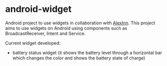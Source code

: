 # android-widget
Android project to use widgets in collaboration with <a href="https://github.com/AlexInn">AlexInn</a>. This project aims to use widgets on Android using components such as BroadcastReceiver, Intent and Service.

Current widget developed:
- battery status widget (it shows the battery level through a horizontal bar which changes the color and shows the battery state of charge)
